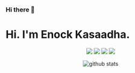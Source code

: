 ### Hi there 👋
<h1>
  Hi. I'm Enock Kasaadha.
</h1>
<p  align="center"> 
  <a href= "http://ekaxada.me/portfolio/"><img src="https://img.icons8.com/fluent-systems-filled/24/000000/domain.png"/></a> 
  <a href= "https://www.linkedin.com/in/enock-kasaadha-b09705146/"><img src="https://img.icons8.com/android/24/000000/linkedin.png"/></a>
  <a href= "https://dribbble.com/eKaxada"><img src="https://img.icons8.com/fluent-systems-filled/24/000000/dribbble.png"/></a> 
  <a href= "https://twitter.com/EKaxada"><img src="https://img.icons8.com/android/24/000000/twitter.png"/></a>
</p>

<p  align="center">
  <img src="https://github-readme-stats.vercel.app/api/?username=e-Kaxada&show_icons=true&title_color=fffffff&icon_color=000000&text_color=000000" alt="github stats"/>
</p>

<!--
**e-Kaxada/e-kaxada** is a ✨ _special_ ✨ repository because its `README.md` (this file) appears on your GitHub profile.

Here are some ideas to get you started:

- 🔭 I’m currently working on ...
- 🌱 I’m currently learning ...
- 👯 I’m looking to collaborate on ...
- 🤔 I’m looking for help with ...
- 💬 Ask me about ...
- 📫 How to reach me: ...
- 😄 Pronouns: ...
- ⚡ Fun fact: ...
-->
